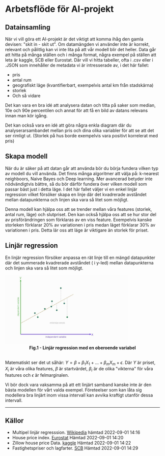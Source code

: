 # Arbetsflöde för AI-projekt

## Datainsamling

När vi vill göra ett AI-projekt är det viktigt att komma ihåg den gamla devisen: "skit in - skit ut". Om datamängden vi använder inte är korrekt, relevant och pålitlig kan vi inte lita på att vår modell blir det heller. Data går att hitta på många ställen och i många format, några exempel på ställen att leta är kaggle, SCB eller Eurostat. Där vill vi hitta tabeller, ofta i .csv eller i .JSON som innehåller de metadata vi är intresserade av, i det här fallet:
- pris
- antal rum
- geografiskt läge (kvantifierbart, exempelvis antal km från stadskärna)
- storlek
- Och så vidare

Det kan vara en bra idé att analysera datan och titta på saker som median, 10e och 90e percentilen och annat för att få en bild av datans relevans innan man kör igång.

Det kan också vara en idé att göra några enkla diagram där du analyserarsambandet mellan pris och dina olika variabler för att se att det ser rimligt ut. (Storlek på hus borde exempelvis vara positivt korrelerat med pris)

## Skapa modell

När du är säker på att datan går att använda bör du börja fundera vilken typ av modell du vill använda. Det finns många algoritmer att välja på: k-nearest neighboors, Naive Bayes och Deep learning. Mer avancerad betyder inte nödvändigtvis bättre, så du bör därför fundera över vilken modell som passar bäst just i detta läge. I det här fallet väljer vi en enkel linjär regression vilket försöker skapa en linje där det kvadrerade avståndet mellan datapunkterna och linjen ska vara så litet som möjligt. 

Denna modell kan hjälpa oss att se trender mellan våra features (storlek, antal rum, läge) och slutpriset. Den kan också hjälpa oss att se hur stor del av prisförändringen som förklaras av en viss feature. Exempelvis kanske storleken förklarar 20% av variationen i pris medan läget förklarar 30% av variationen i pris. Detta lär oss att läge är viktigare än storlek för priset.

## Linjär regression

En linjär regression försöker anpassa en rät linje till en mängd datapunkter där det summerade kvadrerade  avståndet ( i y-led) mellan datapunkterna och linjen ska vara så litet som möjligt. 


<img src= "linreg.jpg" alt="linreg" width="400"/>
<figcaption align = "center"><b>Fig.1 - Linjär regression med en oberoende variabel</b></figcaption>
<br>

Matematiskt ser det ut såhär: $Y = \beta + \beta_1X_1 + ... + \beta_mX_m+ \epsilon$. Där $Y$ är priset, $X_i$ är våra olika features, $\beta$ är startvärdet, $\beta_i$ är de olika "vikterna" för våra features och $\epsilon$ är felmarginalen.

Vi bör dock vara vaksamma på att ett linjärt samband kanske inte är den bästa modellen för vårt valda exempel. Företeelser som kan låta sig modellera bra linjärt inom vissa intervall kan avvika kraftigt utanför dessa intervall.

---

## Källor

- Multipel linjär regresssion. [Wikipedia](https://sv.wikipedia.org/wiki/Multipel_linj%C3%A4r_regression) hämtad 2022-09-01 14:16
- House price index. [Eurostat](https://ec.europa.eu/eurostat/databrowser/view/prc_hpi_inw/default/table?lang=en) Hämtad 2022-09-01 14:20
- Zillow house price Data. [kaggle](https://www.kaggle.com/datasets/paultimothymooney/zillow-house-price-data) Hämtad 2022-09-01 14:22
- Fastighetspriser och lagfarter. [SCB](https://www.scb.se/hitta-statistik/statistik-efter-amne/boende-byggande-och-bebyggelse/fastighetspriser-och-lagfarter/fastighetspriser-och-lagfarter/) Hämtad 2022-09-01 14:29